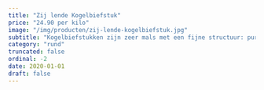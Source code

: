 ```yaml
---
title: "Zij lende Kogelbiefstuk"
price: "24.90 per kilo"
image: "/img/producten/zij-lende-kogelbiefstuk.jpg"
subtitle: "Kogelbiefstukken zijn zeer mals met een fijne structuur: pure verwennerij voor vleesliefhebbers. Rood/ medium bereiding geeft een meer mals en sappiger smaakbeleving. Een feestje met champignons en rode wijn."
category: "rund"
truncated: false
ordinal: -2
date: 2020-01-01
draft: false
---
```

